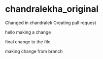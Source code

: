 # chandralekha_original
Changed in chandralek
Creating pull request

hello making a change

final change to the file

making change from branch
